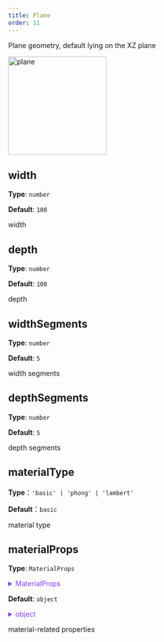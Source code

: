 ```yaml
---
title: Plane
order: 11
---
```


Plane geometry, default lying on the XZ plane

<img alt="plane" src="https://gw.alipayobjects.com/mdn/rms_6ae20b/afts/img/A*jN9zQp3RflAAAAAAAAAAAAAAARQnAQ" height='200'/>

## width

**Type**: `number`

**Default**: `100`

width

## depth

**Type**: `number`

**Default**: `100`

depth

## widthSegments

**Type**: `number`

**Default**: `5`

width segments

## depthSegments

**Type**: `number`

**Default**: `5`

depth segments

## materialType

**Type**：`'basic' | 'phong' | 'lambert'`

**Default**：`basic`

material type

## materialProps

**Type**: `MaterialProps`

<details>
  <summary style="color: #873bf4; cursor: pointer;">
    MaterialProps
  </summary>

```ts
type MaterialProps = {
  /** Whether to enable wireframe mode, which is often used to intuitively display triangles */
  wireframe?: boolean;
  /** Specify the color after opening wireframe */
  wireframeColor?: string;
  /** Specify the line width after opening wireframe */
  wireframeLineWidth?: number;
  /**
   * Specify the cull mode
   * 0: no culling
   * 1: cull front
   * 2: cull back
   * 3: cull front and back
   */
  cullMode?: number;
};
```

</details>

**Default**: `object`

<details>
  <summary style="color: #873bf4; cursor: pointer;">
    object
  </summary>

```json
{
  "wireframe": false,
  "wireframeColor": "black",
  "wireframeLineWidth": 1,
  "cullMode": 0
}
```

</details>

material-related properties
